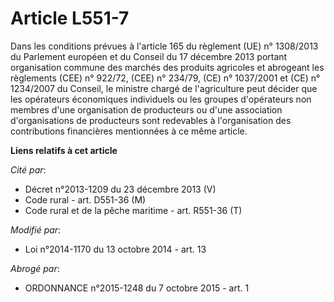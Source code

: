 # Article L551-7

Dans les conditions prévues à l'article 165 du règlement (UE) n° 1308/2013 du Parlement européen et du Conseil du 17 décembre
2013 portant organisation commune des marchés des produits agricoles et abrogeant les règlements (CEE) n° 922/72, (CEE) n°
234/79, (CE) n° 1037/2001 et (CE) n° 1234/2007 du Conseil, le ministre chargé de l'agriculture peut décider que les
opérateurs économiques individuels ou les groupes d'opérateurs non membres d'une organisation de producteurs ou d'une
association d'organisations de producteurs sont redevables à l'organisation des contributions financières mentionnées à ce
même article.

**Liens relatifs à cet article**

_Cité par_:

  - Décret n°2013-1209 du 23 décembre 2013 (V)
  - Code rural - art. D551-36 (M)
  - Code rural et de la pêche maritime - art. R551-36 (T)

_Modifié par_:

  - Loi n°2014-1170 du 13 octobre 2014 - art. 13

_Abrogé par_:

  - ORDONNANCE n°2015-1248 du 7 octobre 2015 - art. 1
